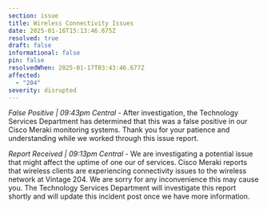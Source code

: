 ```yaml
---
section: issue
title: Wireless Connectivity Issues
date: 2025-01-16T15:13:46.675Z
resolved: true
draft: false
informational: false
pin: false
resolvedWhen: 2025-01-17T03:43:46.677Z
affected:
  - "204"
severity: disrupted
---
```

*False Positive | 09:43pm Central* - After investigation, the Technology Services Department has determined that this was a false positive in our Cisco Meraki monitoring systems. Thank you for your patience and understanding while we worked through this issue report.

*Report Received | 09:13pm Central* - We are investigating a potential issue that might affect the uptime of one our of services. Cisco Meraki reports that wireless clients are experiencing connectivity issues to the wireless network at Vintage 204. We are sorry for any inconvenience this may cause you. The Technology Services Department will investigate this report shortly and will update this incident post once we have more information.